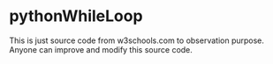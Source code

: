 # pythonWhileLoop
This is just source code from w3schools.com to observation purpose. Anyone can improve and modify this source code.
